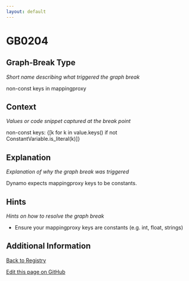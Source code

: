 ```yaml
---
layout: default
---
```

# GB0204

## Graph-Break Type
*Short name describing what triggered the graph break*

non-const keys in mappingproxy

## Context
*Values or code snippet captured at the break point*

non-const keys: {[k for k in value.keys() if not ConstantVariable.is_literal(k)]}

## Explanation
*Explanation of why the graph break was triggered*

Dynamo expects mappingproxy keys to be constants.

## Hints
*Hints on how to resolve the graph break*

- Ensure your mappingproxy keys are constants (e.g. int, float, strings)


## Additional Information

<!-- ADDITIONAL INFORMATION START - Add custom information below this line -->

<!-- ADDITIONAL INFORMATION END -->

[Back to Registry](../index.html)

[Edit this page on GitHub](https://github.com/pytorch-labs/compile-graph-break-site/edit/main/docs/gb/gb0204.md)
